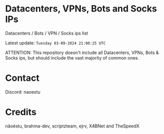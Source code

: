 # Datacenters, VPNs, Bots and Socks IPs
 
Datacenters / Bots / VPN / Socks ips list

Latest update: `Tuesday 03-09-2024 21:00:25 UTC` 

ATTENTION: This repository doesn't include all Datacenters, VPNs, Bots & Socks ips, 
but should include the vast majority of common ones.

# Contact
Discord: naoestu

# Credits
nãoéstu, brahma-dev, scriptzteam, ejrv, X4BNet and TheSpeedX
